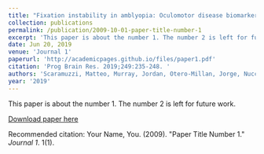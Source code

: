 ```yaml
---
title: "Fixation instability in amblyopia: Oculomotor disease biomarkers predictive of treatment effectiveness."
collection: publications
permalink: /publication/2009-10-01-paper-title-number-1
excerpt: 'This paper is about the number 1. The number 2 is left for future work.'
date: Jun 20, 2019
venue: 'Journal 1'
paperurl: 'http://academicpages.github.io/files/paper1.pdf'
citation: 'Prog Brain Res. 2019;249:235-248. '
authors: 'Scaramuzzi, Matteo, Murray, Jordan, Otero-Millan, Jorge, Nucci, Paolo, Shaikh, Aasef G, Ghasia, Fatema F'
year: '2019'
---
```

This paper is about the number 1. The number 2 is left for future work.

[Download paper here](http://academicpages.github.io/files/paper1.pdf)

Recommended citation: Your Name, You. (2009). "Paper Title Number 1." <i>Journal 1</i>. 1(1).
